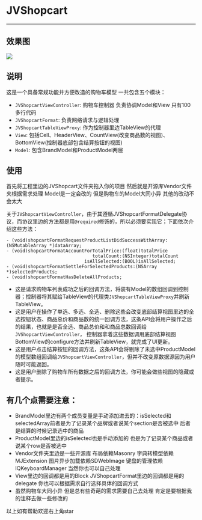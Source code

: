 # JVShopcart
___
## 效果图
![](https://github.com/lll1024/JVShopcart/blob/master/gif/2017-03-25%2018.28.23.gif)

## 说明
这是一个具备常规功能并方便改造的购物车模型 一共包含五个模块：

* `JVShopcartViewController`: 购物车控制器 负责协调Model和View 只有100多行代码
* `JVShopcartFormat`: 负责网络请求与逻辑处理
* `JVShopcartTableViewProxy`: 作为控制器里边TableView的代理
* `View`: 包括Cell、HeaderView、CountView(改变商品数的视图)、BottomView(控制器底部包含结算按钮的视图)
* `Model`: 包含BrandModel和ProductModel两层

## 使用
首先将工程里边的JVShopcart文件夹拖入你的项目 然后就是开源库Vendor文件夹根据需求处理 Model是一定会改的 但是购物车的Model大同小异 其他的改动不会太大 

关于`JVShopcartViewController`，由于其遵循JVShopcartFormatDelegate协议，而协议里边的方法都是用`@required`修饰的，所以必须要实现它；下面依次介绍这些方法：
```objc
- (void)shopcartFormatRequestProductListDidSuccessWithArray:(NSMutableArray *)dataArray;
- (void)shopcartFormatAccountForTotalPrice:(float)totalPrice
                                totalCount:(NSInteger)totalCount
                             isAllSelected:(BOOL)isAllSelected;
- (void)shopcartFormatSettleForSelectedProducts:(NSArray *)selectedProducts;
- (void)shopcartFormatHasDeleteAllProducts;
```
* 这是请求购物车列表成功之后的回调方法，将装有Model的数组回调到控制器；控制器将其赋给TableView的代理类`JVShopcartTableViewProxy`并刷新TableView。
* 这是用户在操作了单选、多选、全选、删除这些会改变底部结算视图里边的全选按钮状态、商品总价和商品数的统一回调方法，这条API会将用户操作之后的结果，也就是是否全选、商品总价和和商品总数回调给`JVShopcartViewController`， 控制器拿着这些数据调用底部结算视图BottomView的configure方法并刷新TableView，就完成了UI更新。
* 这是用户点击结算按钮的回调方法，这条API会将剔除了未选中ProductModel的模型数组回调给`JVShopcartViewController`，但并不改变原数据源因为用户随时可能返回。
* 这是用户删除了购物车所有数据之后的回调方法，你可能会做些视图的隐藏或者提示。


## 有几个点需要注意：

* BrandModel里边有两个成员变量是手动添加进去的：isSelected和selectedArray前者是为了记录某个品牌或者说某个section是否被选中 后者是结算的时候记录选中的商品
* ProductModel里边的isSelected也是手动添加的 也是为了记录某个商品或者说某个row是否被选中
* Vendor文件夹里边是一些开源库 布局依赖Masonry 字典转模型依赖MJExtension 图片异步加载依赖SDWebImage 键盘的管理依赖IQKeyboardManager 当然你也可以自己处理
* View里边的回调都是用的Block JVShopcartFormat里边的回调都是用的delegate 你也可以根据需求自行选择具体的回调方式
* 虽然购物车大同小异 但是总有些奇葩的需求需要自己去处理 肯定是要根据我的注释去做一些修改的

以上如有帮助欢迎右上角star